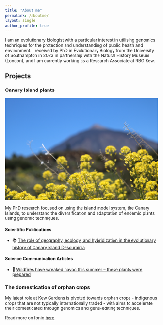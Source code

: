 ```yaml
---
title: "About me"
permalink: /aboutme/
layout: single
author_profile: true
---
```


I am an evolutionary biologist with a particular interest in utilising genomics techniques for the protection and understanding of public health and environment. I received by PhD in Evolutionary Biology from the University of Southampton in 2023 in partnership with the Natural History Museum (London), and I am currently working as a Research Associate at RBG Kew.  

## Projects ##
### Canary Island plants ###
![Descurainia bourgaeana](/images/IMG_1588.JPG)


My PhD research focused on using the island model system, the Canary Islands, to understand the diversification and adaptation of endemic plants using genomic techniques.

#### Scientific Publications

- 📚 [The role of geography, ecology, and hybridization in the evolutionary history of Canary Island Descurainia](https://bsapubs.onlinelibrary.wiley.com/doi/full/10.1002/ajb2.16162)

#### Science Communication Articles

- 📰 [Wildfires have wreaked havoc this summer – these plants were prepared](https://theconversation.com/wildfires-have-wreaked-havoc-this-summer-these-plants-were-prepared-212669)

 
### The domestication of orphan crops ###

My latest role at Kew Gardens is pivoted towards orphan crops - indigenous crops that are not typically internationally traded - with aims to accelerate their domesticated through genomics and gene-editing techniques.

Read more on fonio [here](https://www.kew.org/read-and-watch/fonio-journey-in-guinea)
